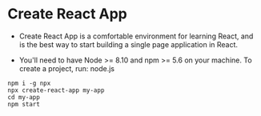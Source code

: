 # Create React App

* Create React App is a comfortable environment for learning React, and is the best way to start building a single page application in React.

* You'll need to have Node >= 8.10 and npm >= 5.6 on your machine. To create a project, run: node.js

```
npm i -g npx
npx create-react-app my-app
cd my-app
npm start

```